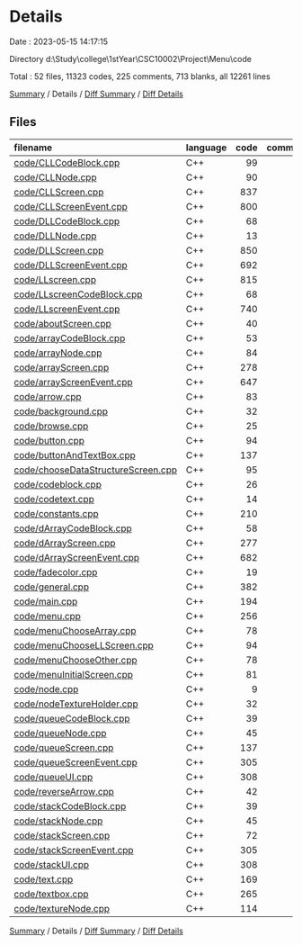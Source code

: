 # Details

Date : 2023-05-15 14:17:15

Directory d:\\Study\\college\\1stYear\\CSC10002\\Project\\Menu\\code

Total : 52 files,  11323 codes, 225 comments, 713 blanks, all 12261 lines

[Summary](results.md) / Details / [Diff Summary](diff.md) / [Diff Details](diff-details.md)

## Files
| filename | language | code | comment | blank | total |
| :--- | :--- | ---: | ---: | ---: | ---: |
| [code/CLLCodeBlock.cpp](/code/CLLCodeBlock.cpp) | C++ | 99 | 0 | 7 | 106 |
| [code/CLLNode.cpp](/code/CLLNode.cpp) | C++ | 90 | 0 | 13 | 103 |
| [code/CLLScreen.cpp](/code/CLLScreen.cpp) | C++ | 837 | 7 | 45 | 889 |
| [code/CLLScreenEvent.cpp](/code/CLLScreenEvent.cpp) | C++ | 800 | 16 | 22 | 838 |
| [code/DLLCodeBlock.cpp](/code/DLLCodeBlock.cpp) | C++ | 68 | 0 | 6 | 74 |
| [code/DLLNode.cpp](/code/DLLNode.cpp) | C++ | 13 | 0 | 1 | 14 |
| [code/DLLScreen.cpp](/code/DLLScreen.cpp) | C++ | 850 | 2 | 57 | 909 |
| [code/DLLScreenEvent.cpp](/code/DLLScreenEvent.cpp) | C++ | 692 | 16 | 17 | 725 |
| [code/LLscreen.cpp](/code/LLscreen.cpp) | C++ | 815 | 2 | 56 | 873 |
| [code/LLscreenCodeBlock.cpp](/code/LLscreenCodeBlock.cpp) | C++ | 68 | 0 | 6 | 74 |
| [code/LLscreenEvent.cpp](/code/LLscreenEvent.cpp) | C++ | 740 | 5 | 22 | 767 |
| [code/aboutScreen.cpp](/code/aboutScreen.cpp) | C++ | 40 | 2 | 5 | 47 |
| [code/arrayCodeBlock.cpp](/code/arrayCodeBlock.cpp) | C++ | 53 | 0 | 5 | 58 |
| [code/arrayNode.cpp](/code/arrayNode.cpp) | C++ | 84 | 0 | 13 | 97 |
| [code/arrayScreen.cpp](/code/arrayScreen.cpp) | C++ | 278 | 0 | 12 | 290 |
| [code/arrayScreenEvent.cpp](/code/arrayScreenEvent.cpp) | C++ | 647 | 18 | 20 | 685 |
| [code/arrow.cpp](/code/arrow.cpp) | C++ | 83 | 3 | 16 | 102 |
| [code/background.cpp](/code/background.cpp) | C++ | 32 | 0 | 5 | 37 |
| [code/browse.cpp](/code/browse.cpp) | C++ | 25 | 0 | 5 | 30 |
| [code/button.cpp](/code/button.cpp) | C++ | 94 | 0 | 9 | 103 |
| [code/buttonAndTextBox.cpp](/code/buttonAndTextBox.cpp) | C++ | 137 | 0 | 11 | 148 |
| [code/chooseDataStructureScreen.cpp](/code/chooseDataStructureScreen.cpp) | C++ | 95 | 0 | 13 | 108 |
| [code/codeblock.cpp](/code/codeblock.cpp) | C++ | 26 | 0 | 3 | 29 |
| [code/codetext.cpp](/code/codetext.cpp) | C++ | 14 | 0 | 2 | 16 |
| [code/constants.cpp](/code/constants.cpp) | C++ | 210 | 0 | 28 | 238 |
| [code/dArrayCodeBlock.cpp](/code/dArrayCodeBlock.cpp) | C++ | 58 | 0 | 5 | 63 |
| [code/dArrayScreen.cpp](/code/dArrayScreen.cpp) | C++ | 277 | 0 | 13 | 290 |
| [code/dArrayScreenEvent.cpp](/code/dArrayScreenEvent.cpp) | C++ | 682 | 17 | 22 | 721 |
| [code/fadecolor.cpp](/code/fadecolor.cpp) | C++ | 19 | 0 | 1 | 20 |
| [code/general.cpp](/code/general.cpp) | C++ | 382 | 3 | 47 | 432 |
| [code/main.cpp](/code/main.cpp) | C++ | 194 | 94 | 18 | 306 |
| [code/menu.cpp](/code/menu.cpp) | C++ | 256 | 0 | 13 | 269 |
| [code/menuChooseArray.cpp](/code/menuChooseArray.cpp) | C++ | 78 | 0 | 10 | 88 |
| [code/menuChooseLLScreen.cpp](/code/menuChooseLLScreen.cpp) | C++ | 94 | 0 | 11 | 105 |
| [code/menuChooseOther.cpp](/code/menuChooseOther.cpp) | C++ | 78 | 0 | 10 | 88 |
| [code/menuInitialScreen.cpp](/code/menuInitialScreen.cpp) | C++ | 81 | 2 | 9 | 92 |
| [code/node.cpp](/code/node.cpp) | C++ | 9 | 0 | 1 | 10 |
| [code/nodeTextureHolder.cpp](/code/nodeTextureHolder.cpp) | C++ | 32 | 1 | 3 | 36 |
| [code/queueCodeBlock.cpp](/code/queueCodeBlock.cpp) | C++ | 39 | 0 | 5 | 44 |
| [code/queueNode.cpp](/code/queueNode.cpp) | C++ | 45 | 0 | 7 | 52 |
| [code/queueScreen.cpp](/code/queueScreen.cpp) | C++ | 137 | 0 | 4 | 141 |
| [code/queueScreenEvent.cpp](/code/queueScreenEvent.cpp) | C++ | 305 | 9 | 9 | 323 |
| [code/queueUI.cpp](/code/queueUI.cpp) | C++ | 308 | 2 | 29 | 339 |
| [code/reverseArrow.cpp](/code/reverseArrow.cpp) | C++ | 42 | 0 | 9 | 51 |
| [code/stackCodeBlock.cpp](/code/stackCodeBlock.cpp) | C++ | 39 | 0 | 5 | 44 |
| [code/stackNode.cpp](/code/stackNode.cpp) | C++ | 45 | 0 | 7 | 52 |
| [code/stackScreen.cpp](/code/stackScreen.cpp) | C++ | 72 | 0 | 5 | 77 |
| [code/stackScreenEvent.cpp](/code/stackScreenEvent.cpp) | C++ | 305 | 9 | 9 | 323 |
| [code/stackUI.cpp](/code/stackUI.cpp) | C++ | 308 | 2 | 30 | 340 |
| [code/text.cpp](/code/text.cpp) | C++ | 169 | 12 | 12 | 193 |
| [code/textbox.cpp](/code/textbox.cpp) | C++ | 265 | 3 | 9 | 277 |
| [code/textureNode.cpp](/code/textureNode.cpp) | C++ | 114 | 0 | 11 | 125 |

[Summary](results.md) / Details / [Diff Summary](diff.md) / [Diff Details](diff-details.md)